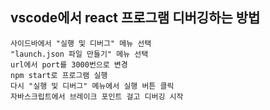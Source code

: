 ## vscode에서 react 프로그램 디버깅하는 방법

```
사이드바에서 "실행 및 디버그" 메뉴 선택
"launch.json 파일 만들기" 메뉴 선택
url에서 port를 3000번으로 변경
npm start로 프로그램 실행
다시 "실행 및 디버그" 메뉴에서 실행 버튼 클릭
자바스크립트에서 브레이크 포인트 걸고 디버깅 시작
```

